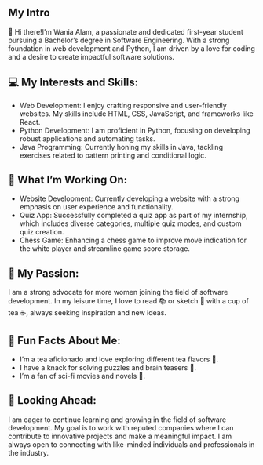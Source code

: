 ## My Intro

👋 Hi there!I’m Wania Alam, a passionate and dedicated first-year student pursuing a Bachelor’s degree in Software Engineering. With a strong foundation in web development and Python, I am driven by a love for coding and a desire to create impactful software solutions.

## 💻 My Interests and Skills:
- Web Development: I enjoy crafting responsive and user-friendly websites. My skills include HTML, CSS, JavaScript, and frameworks like React.
- Python Development: I am proficient in Python, focusing on developing robust applications and automating tasks.
- Java Programming: Currently honing my skills in Java, tackling exercises related to pattern printing and conditional logic.

## 🔧 What I’m Working On:
- Website Development: Currently developing a website with a strong emphasis on user experience and functionality.
- Quiz App: Successfully completed a quiz app as part of my internship, which includes diverse categories, multiple quiz modes, and custom quiz creation.
- Chess Game: Enhancing a chess game to improve move indication for the white player and streamline game score storage.

## 🌟 My Passion:
I am a strong advocate for more women joining the field of software development. In my leisure time, I love to read 📚 or sketch 🎨 with a cup of tea ☕, always seeking inspiration and new ideas.

## 🌱 Fun Facts About Me:
- I’m a tea aficionado and love exploring different tea flavors 🍵.
- I have a knack for solving puzzles and brain teasers 🧩.
- I’m a fan of sci-fi movies and novels 🚀.

## 🚀 Looking Ahead:
I am eager to continue learning and growing in the field of software development. My goal is to work with reputed companies where I can contribute to innovative projects and make a meaningful impact. I am always open to connecting with like-minded individuals and professionals in the industry.

